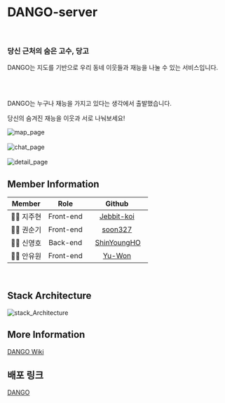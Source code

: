 # DANGO-server

<br>

### 당신 근처의 숨은 고수, 당고

DANGO는 지도를 기반으로 우리 동네 이웃들과 재능을 나눌 수 있는 서비스입니다.

<br></br>

DANGO는 누구나 재능을 가지고 있다는 생각에서 출발했습니다. 

당신의 숨겨진 재능을 이웃과 서로 나눠보세요!


![map_page](https://user-images.githubusercontent.com/75734684/121124317-af188480-c85f-11eb-9dd4-fe4e74ae4953.png) 
<br></br>
![chat_page](https://user-images.githubusercontent.com/75734684/121124326-b2137500-c85f-11eb-9f1d-b426370575c2.png) 
<br></br>
![detail_page](https://user-images.githubusercontent.com/75734684/121124676-47166e00-c860-11eb-8773-055d6f62cc14.png)

## Member Information

|  Member  |  Role  |      Github      |
| :-: | :-: | :--------------: |
|👩‍💻 지주현  |  Front-end  |     [Jebbit-koi](https://github.com/Jebbit-koi)     |
| 👨‍💻 권순기  |  Front-end  | [soon327](https://github.com/soon327) |
| 👨‍💻 신영호  |  Back-end  |    [ShinYoungHO](https://github.com/ShinYoungHO)    |
|👩‍💻 안유원  |  Front-end  |     [Yu-Won](https://github.com/Yu-Won)     |

<br>

## Stack Architecture

![stack_Architecture](https://user-images.githubusercontent.com/75734684/121123293-f271f380-c85d-11eb-8958-5549a3bf2084.png)

## More Information

[DANGO Wiki](https://github.com/codestates/dango-server/wiki)<br>

## 배포 링크

[DANGO](https://dango.kr)